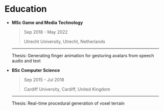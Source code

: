 # Education

<div class="grid cards" markdown>

- **MSc Game and Media Technology**
    
    > Sep 2018 - May 2022
    >
    > Utrecht University, Utrecht, Netherlands
    
    ---
    
    Thesis: Generating finger animation for gesturing avatars from speech audio and text

- **BSc Computer Science**
    
    > Sep 2015 - Jul 2018
    > 
    > Cardiff University, Cardiff, United Kingdom
    
    ---
    
    Thesis: Real-time procedural generation of voxel terrain

</div>